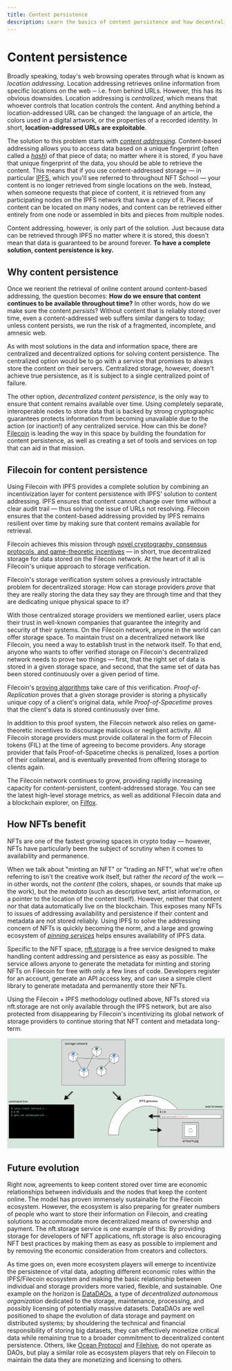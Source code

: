 ```yaml
---
title: Content persistence
description: Learn the basics of content persistence and how decentralized storage and pinning services fit into the NFT developer lifecycle.
---
```

# Content persistence

Broadly speaking, today's web browsing operates through what is known as _location addressing_. Location addressing retrieves online information from specific locations on the web ─ i.e. from behind URLs. However, this has its obvious downsides. Location addressing is _centralized_, which means that whoever controls that location controls the content. And anything behind a location-addressed URL can be changed: the language of an article, the colors used in a digital artwork, or the properties of a recorded identity. In short, **location-addressed URLs are exploitable**.

The solution to this problem starts with [_content addressing_](./content-addressing.md). Content-based addressing allows you to access data based on a unique fingerprint (often called a [_hash_](https://docs.ipfs.io/concepts/hashing/)) of that piece of data; no matter where it is stored, if you have that unique fingerprint of the data, you should be able to retrieve the content. This means that if you use content-addressed storage — in particular [IPFS](https://ipfs.io), which you'll see referred to throughout NFT School — your content is no longer retrieved from single locations on the web. Instead, when someone requests that piece of content, it is retrieved from any participating nodes on the IPFS network that have a copy of it. Pieces of content can be located on many nodes, and content can be retrieved either entirely from one node or assembled in bits and pieces from multiple nodes.

Content addressing, however, is only part of the solution. Just because data can be retrieved through IPFS no matter where it is stored, this doesn't mean that data is guaranteed to be around forever. **To have a complete solution, content persistence is key.**

## Why content persistence

Once we reorient the retrieval of online content around content-based addressing, the question becomes: **How do we ensure that content continues to be available throughout time?** In other words, how do we make sure the content _persists_? Without content that is reliably stored over time, even a content-addressed web suffers similar dangers to today; unless content persists, we run the risk of a fragmented, incomplete, and amnesic web.

As with most solutions in the data and information space, there are centralized and decentralized options for solving content persistence. The centralized option would be to go with a service that promises to always store the content on their servers. Centralized storage, however, doesn't achieve true persistence, as it is subject to a single centralized point of failure.

The other option, _decentralized content persistence_, is the only way to ensure that content remains available over time. Using completely separate, interoperable nodes to store data that is backed by strong cryptographic guarantees protects information from becoming unavailable due to the action (or inaction!) of any centralized service. How can this be done? [Filecoin](https://filecoin.io) is leading the way in this space by building the foundation for content persistence, as well as creating a set of tools and services on top that can aid in that mission.

## Filecoin for content persistence

Using Filecoin with IPFS provides a complete solution by combining an incentivization layer for content persistence with IPFS' solution to content addressing. IPFS ensures that content cannot change over time without a clear audit trail — thus solving the issue of URLs not resolving. Filecoin ensures that the content-based addressing provided by IPFS remains resilient over time by making sure that content remains available for retrieval.

Filecoin achieves this mission through [novel cryptography, consensus protocols, and game-theoretic incentives](https://filecoin.io/blog/posts/filecoin-features-verifiable-storage/) — in short, true decentralized storage for data stored on the Filecoin network. At the heart of it all is Filecoin's unique approach to storage verification.

Filecoin's storage verification system solves a previously intractable problem for decentralized storage: How can storage providers _prove_ that they are really storing the data they say they are through time and that they are dedicating unique physical space to it?

With those centralized storage providers we mentioned earlier, users place their trust in well-known companies that guarantee the integrity and security of their systems. On the Filecoin network, anyone in the world can offer storage space. To maintain trust on a decentralized network like Filecoin, you need a way to establish trust in the network itself. To that end, anyone who wants to offer verified storage on Filecoin's decentralized network needs to prove two things — first, that the right set of data is stored in a given storage space, and second, that the same set of data has been stored continuously over a given period of time.

Filecoin's [proving algorithms](https://filecoin.io/blog/posts/what-sets-us-apart-filecoin-s-proof-system/) take care of this verification. _Proof-of-Replication_ proves that a given storage provider is storing a physically unique copy of a client's original data, while _Proof-of-Spacetime_ proves that the client's data is stored continuously over time.

In addition to this proof system, the Filecoin network also relies on game-theoretic incentives to discourage malicious or negligent activity. All Filecoin storage providers must provide collateral in the form of Filecoin tokens (FIL) at the time of agreeing to become providers. Any storage provider that fails Proof-of-Spacetime checks is penalized, loses a portion of their collateral, and is eventually prevented from offering storage to clients again.

The Filecoin network continues to grow, providing rapidly increasing capacity for content-persistent, content-addressed storage. You can see the latest high-level storage metrics, as well as additional Filecoin data and a blockchain explorer, on [Filfox](https://filfox.info/en).

## How NFTs benefit

NFTs are one of the fastest growing spaces in crypto today — however, NFTs have particularly been the subject of scrutiny when it comes to availability and permanence. 

When we talk about "minting an NFT" or "trading an NFT", what we're often referring to isn't the creative work itself, but rather _the record of_ the work — in other words, not the _content_ (the colors, shapes, or sounds that make up the work), but the _metadata_ (such as descriptive text, artist information, or a pointer to the location of the content itself). However, neither that content nor that data automatically live on the blockchain. This exposes many NFTs to issues of addressing availability and persistence if their content and metadata are not stored reliably. Using IPFS to solve the addressing concern of NFTs is quickly becoming the norm, and a large and growing ecosystem of [_pinning services_](https://docs.ipfs.io/concepts/persistence/#pinning-services) helps ensures availability of IPFS data.

Specific to the NFT space, [nft.storage](https://nft.storage/) is a free service designed to make handling content addressing and persistence as easy as possible. The service allows anyone to generate the metadata for minting and storing NFTs on Filecoin for free with only a few lines of code. Developers register for an account, generate an API access key, and can use a simple client library to generate metadata and permanently store their NFTs.

Using the Filecoin + IPFS methodology outlined above, NFTs stored via nft.storage are not only available through the IPFS network, but are also protected from disappearing by Filecoin's incentivizing its global network of storage providers to continue storing that NFT content and metadata long-term.

![Diagram of storage network](./images/content-persistence/diagram-storage-network.png)

## Future evolution

Right now, agreements to keep content stored over time are economic relationships between individuals and the nodes that keep the content online. The model has proven immensely sustainable for the Filecoin ecosystem. However, the ecosystem is also preparing for greater numbers of people who want to store their information on Filecoin, and creating solutions to accommodate more decentralized means of ownership and payment. The nft.storage service is one example of this: By providing storage for developers of NFT applications, nft.storage is also encouraging NFT best practices by making them as easy as possible to implement and by removing the economic consideration from creators and collectors.

As time goes on, even more ecosystem players will emerge to incentivize the persistence of vital data, adopting different economic roles within the IPFS/Filecoin ecosystem and making the basic relationship between individual and storage providers more varied, flexible, and sustainable. One example on the horizon is [DataDAOs](https://filecoin.io/blog/posts/the-future-of-datadaos/), a type of _decentralized autonomous organization_ dedicated to the storage, maintenance, processing, and possibly licensing of potentially massive datasets. DataDAOs are well positioned to shape the evolution of data storage and payment on distributed systems; by shouldering the technical and financial responsibility of storing big datasets, they can effectively monetize critical data while remaining true to a broader commitment to decentralized content persistence. Others, like [Ocean Protocol](https://oceanprotocol.com/) and [Filehive](https://filecoin.io/blog/posts/decentralized-data-markets-with-filehive/), do not operate as DAOs, but play a similar role as ecosystem players that rely on Filecoin to maintain the data they are monetizing and licensing to others.
